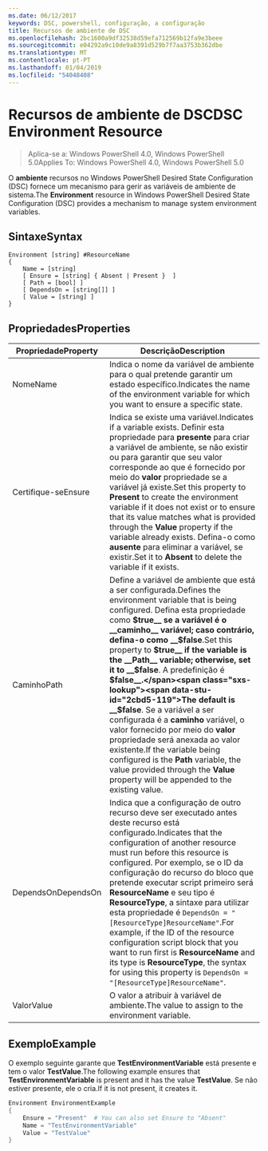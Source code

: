 ```yaml
---
ms.date: 06/12/2017
keywords: DSC, powershell, configuração, a configuração
title: Recursos de ambiente de DSC
ms.openlocfilehash: 2bc1600a9df32538d59efa712569b12fa9e3beee
ms.sourcegitcommit: e04292a9c10de9a8391d529b7f7aa3753b362dbe
ms.translationtype: MT
ms.contentlocale: pt-PT
ms.lasthandoff: 01/04/2019
ms.locfileid: "54048408"
---
```

# <a name="dsc-environment-resource"></a><span data-ttu-id="2cbd5-103">Recursos de ambiente de DSC</span><span class="sxs-lookup"><span data-stu-id="2cbd5-103">DSC Environment Resource</span></span>

> <span data-ttu-id="2cbd5-104">Aplica-se a: Windows PowerShell 4.0, Windows PowerShell 5.0</span><span class="sxs-lookup"><span data-stu-id="2cbd5-104">Applies To: Windows PowerShell 4.0, Windows PowerShell 5.0</span></span>

<span data-ttu-id="2cbd5-105">O __ambiente__ recursos no Windows PowerShell Desired State Configuration (DSC) fornece um mecanismo para gerir as variáveis de ambiente de sistema.</span><span class="sxs-lookup"><span data-stu-id="2cbd5-105">The __Environment__ resource in Windows PowerShell Desired State Configuration (DSC) provides a mechanism to manage system environment variables.</span></span>

## <a name="syntax"></a><span data-ttu-id="2cbd5-106">Sintaxe</span><span class="sxs-lookup"><span data-stu-id="2cbd5-106">Syntax</span></span>
``` mof
Environment [string] #ResourceName
{
    Name = [string]
    [ Ensure = [string] { Absent | Present }  ]
    [ Path = [bool] ]
    [ DependsOn = [string[]] ]
    [ Value = [string] ]
}
```

## <a name="properties"></a><span data-ttu-id="2cbd5-107">Propriedades</span><span class="sxs-lookup"><span data-stu-id="2cbd5-107">Properties</span></span>

|  <span data-ttu-id="2cbd5-108">Propriedade</span><span class="sxs-lookup"><span data-stu-id="2cbd5-108">Property</span></span>  |  <span data-ttu-id="2cbd5-109">Descrição</span><span class="sxs-lookup"><span data-stu-id="2cbd5-109">Description</span></span>   |
|---|---|
| <span data-ttu-id="2cbd5-110">Nome</span><span class="sxs-lookup"><span data-stu-id="2cbd5-110">Name</span></span>| <span data-ttu-id="2cbd5-111">Indica o nome da variável de ambiente para o qual pretende garantir um estado específico.</span><span class="sxs-lookup"><span data-stu-id="2cbd5-111">Indicates the name of the environment variable for which you want to ensure a specific state.</span></span>|
| <span data-ttu-id="2cbd5-112">Certifique-se</span><span class="sxs-lookup"><span data-stu-id="2cbd5-112">Ensure</span></span>| <span data-ttu-id="2cbd5-113">Indica se existe uma variável.</span><span class="sxs-lookup"><span data-stu-id="2cbd5-113">Indicates if a variable exists.</span></span> <span data-ttu-id="2cbd5-114">Definir esta propriedade para __presente__ para criar a variável de ambiente, se não existir ou para garantir que seu valor corresponde ao que é fornecido por meio do __valor__ propriedade se a variável já existe.</span><span class="sxs-lookup"><span data-stu-id="2cbd5-114">Set this property to __Present__ to create the environment variable if it does not exist or to ensure that its value matches what is provided through the __Value__ property if the variable already exists.</span></span> <span data-ttu-id="2cbd5-115">Defina-o como __ausente__ para eliminar a variável, se existir.</span><span class="sxs-lookup"><span data-stu-id="2cbd5-115">Set it to __Absent__ to delete the variable if it exists.</span></span>|
| <span data-ttu-id="2cbd5-116">Caminho</span><span class="sxs-lookup"><span data-stu-id="2cbd5-116">Path</span></span>| <span data-ttu-id="2cbd5-117">Define a variável de ambiente que está a ser configurada.</span><span class="sxs-lookup"><span data-stu-id="2cbd5-117">Defines the environment variable that is being configured.</span></span> <span data-ttu-id="2cbd5-118">Defina esta propriedade como __$true__ se a variável é o __caminho__ variável; caso contrário, defina-o como __$false__.</span><span class="sxs-lookup"><span data-stu-id="2cbd5-118">Set this property to __$true__ if the variable is the __Path__ variable; otherwise, set it to __$false__.</span></span> <span data-ttu-id="2cbd5-119">A predefinição é __$false__.</span><span class="sxs-lookup"><span data-stu-id="2cbd5-119">The default is __$false__.</span></span> <span data-ttu-id="2cbd5-120">Se a variável a ser configurada é a __caminho__ variável, o valor fornecido por meio do __valor__ propriedade será anexada ao valor existente.</span><span class="sxs-lookup"><span data-stu-id="2cbd5-120">If the variable being configured is the __Path__ variable, the value provided through the __Value__ property will be appended to the existing value.</span></span>|
| <span data-ttu-id="2cbd5-121">DependsOn</span><span class="sxs-lookup"><span data-stu-id="2cbd5-121">DependsOn</span></span> | <span data-ttu-id="2cbd5-122">Indica que a configuração de outro recurso deve ser executado antes deste recurso está configurado.</span><span class="sxs-lookup"><span data-stu-id="2cbd5-122">Indicates that the configuration of another resource must run before this resource is configured.</span></span> <span data-ttu-id="2cbd5-123">Por exemplo, se o ID da configuração do recurso do bloco que pretende executar script primeiro será __ResourceName__ e seu tipo é __ResourceType__, a sintaxe para utilizar esta propriedade é `DependsOn = "[ResourceType]ResourceName"`.</span><span class="sxs-lookup"><span data-stu-id="2cbd5-123">For example, if the ID of the resource configuration script block that you want to run first is __ResourceName__ and its type is __ResourceType__, the syntax for using this property is `DependsOn = "[ResourceType]ResourceName"`.</span></span>|
| <span data-ttu-id="2cbd5-124">Valor</span><span class="sxs-lookup"><span data-stu-id="2cbd5-124">Value</span></span>| <span data-ttu-id="2cbd5-125">O valor a atribuir à variável de ambiente.</span><span class="sxs-lookup"><span data-stu-id="2cbd5-125">The value to assign to the environment variable.</span></span>|

## <a name="example"></a><span data-ttu-id="2cbd5-126">Exemplo</span><span class="sxs-lookup"><span data-stu-id="2cbd5-126">Example</span></span>

<span data-ttu-id="2cbd5-127">O exemplo seguinte garante que __TestEnvironmentVariable__ está presente e tem o valor __TestValue__.</span><span class="sxs-lookup"><span data-stu-id="2cbd5-127">The following example ensures that __TestEnvironmentVariable__ is present and it has the value __TestValue__.</span></span> <span data-ttu-id="2cbd5-128">Se não estiver presente, ele o cria.</span><span class="sxs-lookup"><span data-stu-id="2cbd5-128">If it is not present, it creates it.</span></span>

```powershell
Environment EnvironmentExample
{
    Ensure = "Present"  # You can also set Ensure to "Absent"
    Name = "TestEnvironmentVariable"
    Value = "TestValue"
}
```